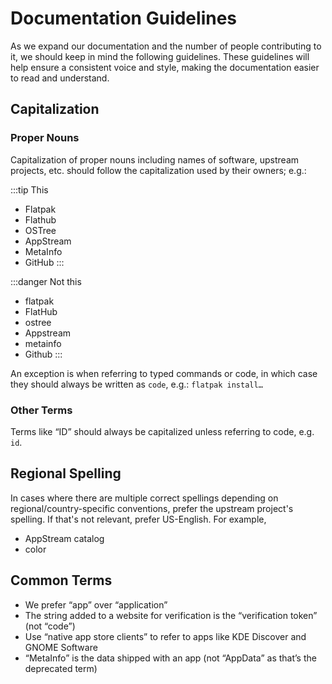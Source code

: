 # Documentation Guidelines

As we expand our documentation and the number of people contributing to it, we should keep in mind the following guidelines. These guidelines will help ensure a consistent voice and style, making the documentation easier to read and understand.

## Capitalization

### Proper Nouns

Capitalization of proper nouns including names of software, upstream projects, etc. should follow the capitalization used by their owners; e.g.:

:::tip This

- Flatpak
- Flathub
- OSTree
- AppStream
- MetaInfo
- GitHub
:::

:::danger Not this

- flatpak
- FlatHub
- ostree
- Appstream
- metainfo
- Github
:::

An exception is when referring to typed commands or code, in which case they should always be written as `code`, e.g.: `flatpak install…`

### Other Terms

Terms like “ID” should always be capitalized unless referring to code, e.g. `id`.

## Regional Spelling

In cases where there are multiple correct spellings depending on regional/country-specific conventions, prefer the upstream project's spelling. If that's not relevant, prefer US-English. For example,

- AppStream catalog
- color

## Common Terms

- We prefer “app” over “application”
- The string added to a website for verification is the “verification token” (not “code”)
- Use “native app store clients” to refer to apps like KDE Discover and GNOME Software
- “MetaInfo” is the data shipped with an app (not “AppData” as that’s the deprecated term)
